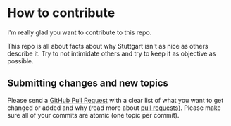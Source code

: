 # How to contribute

I'm really glad you want to contribute to this repo.

This repo is all about facts about why Stuttgart isn't as nice as others describe it. Try to not intimidate others and try to keep it as objective as possible.

## Submitting changes and new topics

Please send a [GitHub Pull Request](https://github.com/TheCodeOne/why-stuttgart-sucks/pull/new/master) with a clear list of what you want to get changed or added and why (read more about [pull requests](https://help.github.com/en/articles/about-pull-requests)). Please make sure all of your commits are atomic (one topic per commit).
